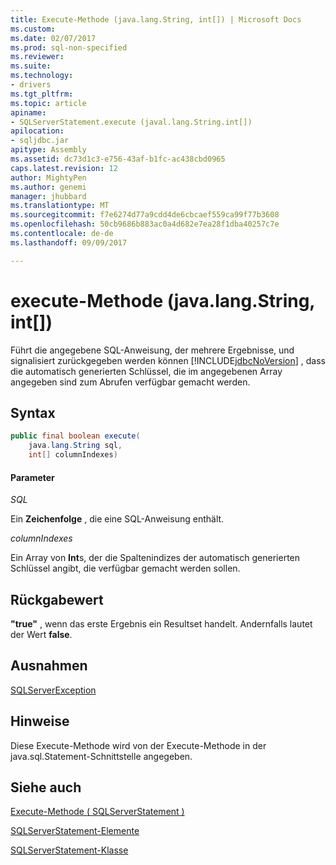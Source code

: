 ```yaml
---
title: Execute-Methode (java.lang.String, int[]) | Microsoft Docs
ms.custom: 
ms.date: 02/07/2017
ms.prod: sql-non-specified
ms.reviewer: 
ms.suite: 
ms.technology:
- drivers
ms.tgt_pltfrm: 
ms.topic: article
apiname:
- SQLServerStatement.execute (javal.lang.String.int[])
apilocation:
- sqljdbc.jar
apitype: Assembly
ms.assetid: dc73d1c3-e756-43af-b1fc-ac438cbd0965
caps.latest.revision: 12
author: MightyPen
ms.author: genemi
manager: jhubbard
ms.translationtype: MT
ms.sourcegitcommit: f7e6274d77a9cdd4de6cbcaef559ca99f77b3608
ms.openlocfilehash: 50cb9686b883ac0a4d682e7ea28f1dba40257c7e
ms.contentlocale: de-de
ms.lasthandoff: 09/09/2017

---
```

# <a name="execute-method-javalangstring-int"></a>execute-Methode (java.lang.String, int[])

  Führt die angegebene SQL-Anweisung, der mehrere Ergebnisse, und signalisiert zurückgegeben werden können [!INCLUDE[jdbcNoVersion](../../../includes/jdbcnoversion-md.md)] , dass die automatisch generierten Schlüssel, die im angegebenen Array angegeben sind zum Abrufen verfügbar gemacht werden.

## <a name="syntax"></a>Syntax

```Java
public final boolean execute(
    java.lang.String sql,
    int[] columnIndexes)
```

#### <a name="parameters"></a>Parameter
*SQL*

Ein **Zeichenfolge** , die eine SQL-Anweisung enthält.

*columnIndexes*

Ein Array von **Int**s, der die Spaltenindizes der automatisch generierten Schlüssel angibt, die verfügbar gemacht werden sollen.

## <a name="return-value"></a>Rückgabewert
**"true"** , wenn das erste Ergebnis ein Resultset handelt. Andernfalls lautet der Wert **false**.
  
## <a name="exceptions"></a>Ausnahmen
[SQLServerException](./sqlserverexception-class.md)

## <a name="remarks"></a>Hinweise
Diese Execute-Methode wird von der Execute-Methode in der java.sql.Statement-Schnittstelle angegeben.

## <a name="see-also"></a>Siehe auch

[Execute-Methode &#40; SQLServerStatement &#41;](./execute-method-sqlserverstatement.md)

[SQLServerStatement-Elemente](./sqlserverstatement-members.md)

[SQLServerStatement-Klasse](./sqlserverstatement-class.md)

